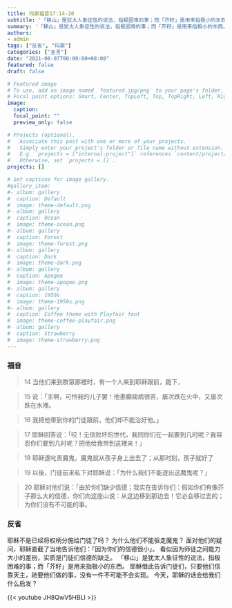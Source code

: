 ```yaml
---
title: 玛窦福音17:14-20
subtitle: '「移山」是犹太人象征性的说法，指极困难的事；而「芥籽」是用来指极小的东西。 耶稣借此告诉门徒们，只要他们信靠天主，祂要他们做的事，没有一件不可能不会实现。 今天，耶稣的话会给我们什么启发？'
summary: '「移山」是犹太人象征性的说法，指极困难的事；而「芥籽」是用来指极小的东西。 耶稣借此告诉门徒们，只要他们信靠天主，祂要他们做的事，没有一件不可能不会实现。 今天，耶稣的话会给我们什么启发？'
authors:
- admin
tags: ["反省", "玛窦"]
categories: ["圣言"]
date: "2021-08-07T00:00:00+08:00"
featured: false
draft: false

# Featured image
# To use, add an image named `featured.jpg/png` to your page's folder.
# Focal point options: Smart, Center, TopLeft, Top, TopRight, Left, Right, BottomLeft, Bottom, BottomRight
image:
  caption:
  focal_point: ""
  preview_only: false

# Projects (optional).
#   Associate this post with one or more of your projects.
#   Simply enter your project's folder or file name without extension.
#   E.g. `projects = ["internal-project"]` references `content/project/deep-learning/index.md`.
#   Otherwise, set `projects = []`.
projects: []

# Set captions for image gallery.
#gallery_item:
#- album: gallery
#  caption: Default
#  image: theme-default.png
#- album: gallery
#  caption: Ocean
#  image: theme-ocean.png
#- album: gallery
#  caption: Forest
#  image: theme-forest.png
#- album: gallery
#  caption: Dark
#  image: theme-dark.png
#- album: gallery
#  caption: Apogee
#  image: theme-apogee.png
#- album: gallery
#  caption: 1950s
#  image: theme-1950s.png
#- album: gallery
#  caption: Coffee theme with Playfair font
#  image: theme-coffee-playfair.png
#- album: gallery
#  caption: Strawberry
#  image: theme-strawberry.png
---
```


### 福音
> 14 当他们来到群眾那裡时，有一个人来到耶稣跟前，跪下，

> 15 说：「主啊，可怜我的儿子罢！他患癫痫病很苦，屡次跌在火中，又屡次跌在水裡。

> 16 我把他带到你的门徒跟前，他们却不能治好他。」

> 17 耶稣回答说：「哎！无信败坏的世代，我同你们在一起要到几时呢？我容忍你们要到几时呢？把他给我带到这裡来！」

> 18 耶稣遂叱责魔鬼，魔鬼就从孩子身上出去了；从那时刻，孩子就好了

> 19 以後，门徒前来私下对耶稣说：「为什么我们不能逐出这魔鬼呢？」

> 20 耶稣对他们说：「由於你们缺少信德；我实在告诉你们：假如你们有像芥子那么大的信德，你们向这座山说：从这边移到那边去！它必会移过去的；为你们没有不可能的事。

### 反省
耶稣不是已经将权柄分施给门徒了吗？ 为什么他们不能驱走魔鬼？ 面对他们的疑问，耶稣直截了当地告诉他们：「因为你们的信德很小」。 看似因为师徒之间能力大小的差别，实质是门徒们信德的缺乏。  「移山」是犹太人象征性的说法，指极困难的事；而「芥籽」是用来指极小的东西。 耶稣借此告诉门徒们，只要他们信靠天主，祂要他们做的事，没有一件不可能不会实现。 今天，耶稣的话会给我们什么启发？

{{< youtube JH8QwV5HBLI >}}
